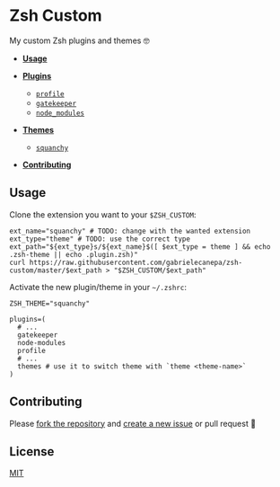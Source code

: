 <!-- TODO: add instructions to run shellcheck, add license file, make an unique readme? -->

# Zsh Custom

My custom Zsh plugins and themes 🤓

- **[Usage](#usage)**

- **[Plugins](plugins)**
  - [`profile`](plugins#profile)
  - [`gatekeeper`](plugins#gatekeeper)
  - [`node_modules`](plugins#node-modules)

- **[Themes](themes)**
  - [`squanchy`](themes#squanchy)

- **[Contributing](#contributing)**

## Usage

Clone the extension you want to your `$ZSH_CUSTOM`:

```shell
ext_name="squanchy" # TODO: change with the wanted extension
ext_type="theme" # TODO: use the correct type
ext_path="${ext_type}s/${ext_name}$([ $ext_type = theme ] && echo .zsh-theme || echo .plugin.zsh)"
curl https://raw.githubusercontent.com/gabrielecanepa/zsh-custom/master/$ext_path > "$ZSH_CUSTOM/$ext_path"
```

Activate the new plugin/theme in your `~/.zshrc`:

```shell
ZSH_THEME="squanchy"

plugins=(
  # ...
  gatekeeper
  node-modules
  profile
  # ...
  themes # use it to switch theme with `theme <theme-name>`
)
```

## Contributing

Please [fork the repository](./fork) and [create a new issue](./issues/new/choose) or pull request 🙏

## License

[MIT](https://github.com/gabrielecanepa/.github/blob/master/LICENSE)
